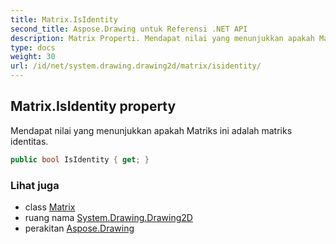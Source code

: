 ```yaml
---
title: Matrix.IsIdentity
second_title: Aspose.Drawing untuk Referensi .NET API
description: Matrix Properti. Mendapat nilai yang menunjukkan apakah Matriks ini adalah matriks identitas.
type: docs
weight: 30
url: /id/net/system.drawing.drawing2d/matrix/isidentity/
---
```

## Matrix.IsIdentity property

Mendapat nilai yang menunjukkan apakah Matriks ini adalah matriks identitas.

```csharp
public bool IsIdentity { get; }
```

### Lihat juga

* class [Matrix](../)
* ruang nama [System.Drawing.Drawing2D](../../matrix/)
* perakitan [Aspose.Drawing](../../../)


